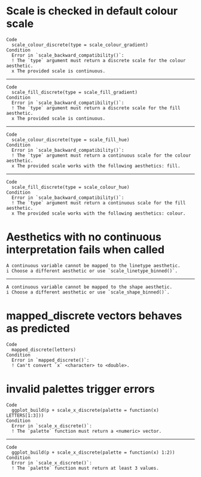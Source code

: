 # Scale is checked in default colour scale

    Code
      scale_colour_discrete(type = scale_colour_gradient)
    Condition
      Error in `scale_backward_compatibility()`:
      ! The `type` argument must return a discrete scale for the colour aesthetic.
      x The provided scale is continuous.

---

    Code
      scale_fill_discrete(type = scale_fill_gradient)
    Condition
      Error in `scale_backward_compatibility()`:
      ! The `type` argument must return a discrete scale for the fill aesthetic.
      x The provided scale is continuous.

---

    Code
      scale_colour_discrete(type = scale_fill_hue)
    Condition
      Error in `scale_backward_compatibility()`:
      ! The `type` argument must return a continuous scale for the colour aesthetic.
      x The provided scale works with the following aesthetics: fill.

---

    Code
      scale_fill_discrete(type = scale_colour_hue)
    Condition
      Error in `scale_backward_compatibility()`:
      ! The `type` argument must return a continuous scale for the fill aesthetic.
      x The provided scale works with the following aesthetics: colour.

# Aesthetics with no continuous interpretation fails when called

    A continuous variable cannot be mapped to the linetype aesthetic.
    i Choose a different aesthetic or use `scale_linetype_binned()`.

---

    A continuous variable cannot be mapped to the shape aesthetic.
    i Choose a different aesthetic or use `scale_shape_binned()`.

# mapped_discrete vectors behaves as predicted

    Code
      mapped_discrete(letters)
    Condition
      Error in `mapped_discrete()`:
      ! Can't convert `x` <character> to <double>.

# invalid palettes trigger errors

    Code
      ggplot_build(p + scale_x_discrete(palette = function(x) LETTERS[1:3]))
    Condition
      Error in `scale_x_discrete()`:
      ! The `palette` function must return a <numeric> vector.

---

    Code
      ggplot_build(p + scale_x_discrete(palette = function(x) 1:2))
    Condition
      Error in `scale_x_discrete()`:
      ! The `palette` function must return at least 3 values.


